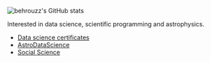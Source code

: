 ![behrouzz's GitHub stats](https://github-readme-stats.vercel.app/api?username=behrouzz&show_icons=true&theme=dark)

Interested in data science, scientific programming and astrophysics.
- [Data science certificates](https://behrouzz.github.io/certificates)
- [AstroDataScience](https://behrouzz.github.io/astrodatascience)
- [Social Science](https://behrouzz.github.io/socio)

<!---
behrouzz/behrouzz is a ✨ special ✨ repository because its `README.md` (this file) appears on your GitHub profile.
You can click the Preview link to take a look at your changes.
--->
